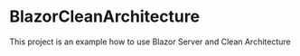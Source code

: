 # BlazorCleanArchitecture
This project is an example how to use Blazor Server and Clean Architecture
